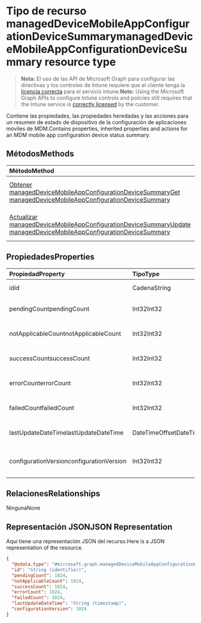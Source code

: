 # <a name="manageddevicemobileappconfigurationdevicesummary-resource-type"></a><span data-ttu-id="356df-101">Tipo de recurso managedDeviceMobileAppConfigurationDeviceSummary</span><span class="sxs-lookup"><span data-stu-id="356df-101">managedDeviceMobileAppConfigurationDeviceSummary resource type</span></span>

> <span data-ttu-id="356df-102">**Nota:** El uso de las API de Microsoft Graph para configurar las directivas y los controles de Intune requiere que el cliente tenga la [licencia correcta](https://go.microsoft.com/fwlink/?linkid=839381) para el servicio Intune.</span><span class="sxs-lookup"><span data-stu-id="356df-102">**Note:** Using the Microsoft Graph APIs to configure Intune controls and policies still requires that the Intune service is [correctly licensed](https://go.microsoft.com/fwlink/?linkid=839381) by the customer.</span></span>

<span data-ttu-id="356df-103">Contiene las propiedades, las propiedades heredadas y las acciones para un resumen de estado de dispositivo de la configuración de aplicaciones móviles de MDM.</span><span class="sxs-lookup"><span data-stu-id="356df-103">Contains properties, inherited properties and actions for an MDM mobile app configuration device status summary.</span></span>
## <a name="methods"></a><span data-ttu-id="356df-104">Métodos</span><span class="sxs-lookup"><span data-stu-id="356df-104">Methods</span></span>
|<span data-ttu-id="356df-105">Método</span><span class="sxs-lookup"><span data-stu-id="356df-105">Method</span></span>|<span data-ttu-id="356df-106">Tipo de valor devuelto</span><span class="sxs-lookup"><span data-stu-id="356df-106">Return Type</span></span>|<span data-ttu-id="356df-107">Descripción</span><span class="sxs-lookup"><span data-stu-id="356df-107">Description</span></span>|
|:---|:---|:---|
|[<span data-ttu-id="356df-108">Obtener managedDeviceMobileAppConfigurationDeviceSummary</span><span class="sxs-lookup"><span data-stu-id="356df-108">Get managedDeviceMobileAppConfigurationDeviceSummary</span></span>](../api/intune_apps_manageddevicemobileappconfigurationdevicesummary_get.md)|[<span data-ttu-id="356df-109">managedDeviceMobileAppConfigurationDeviceSummary</span><span class="sxs-lookup"><span data-stu-id="356df-109">managedDeviceMobileAppConfigurationDeviceSummary</span></span>](../resources/intune_apps_manageddevicemobileappconfigurationdevicesummary.md)|<span data-ttu-id="356df-110">Lea las propiedades y las relaciones del objeto [managedDeviceMobileAppConfigurationDeviceSummary](../resources/intune_apps_manageddevicemobileappconfigurationdevicesummary.md).</span><span class="sxs-lookup"><span data-stu-id="356df-110">Read properties and relationships of the [managedDeviceMobileAppConfigurationDeviceSummary](../resources/intune_apps_manageddevicemobileappconfigurationdevicesummary.md) object.</span></span>|
|[<span data-ttu-id="356df-111">Actualizar managedDeviceMobileAppConfigurationDeviceSummary</span><span class="sxs-lookup"><span data-stu-id="356df-111">Update managedDeviceMobileAppConfigurationDeviceSummary</span></span>](../api/intune_apps_manageddevicemobileappconfigurationdevicesummary_update.md)|[<span data-ttu-id="356df-112">managedDeviceMobileAppConfigurationDeviceSummary</span><span class="sxs-lookup"><span data-stu-id="356df-112">managedDeviceMobileAppConfigurationDeviceSummary</span></span>](../resources/intune_apps_manageddevicemobileappconfigurationdevicesummary.md)|<span data-ttu-id="356df-113">Actualice las propiedades y las relaciones de un objeto [managedDeviceMobileAppConfigurationDeviceSummary](../resources/intune_apps_manageddevicemobileappconfigurationdevicesummary.md).</span><span class="sxs-lookup"><span data-stu-id="356df-113">Update the properties of a [managedDeviceMobileAppConfigurationDeviceSummary](../resources/intune_apps_manageddevicemobileappconfigurationdevicesummary.md) object.</span></span>|

## <a name="properties"></a><span data-ttu-id="356df-114">Propiedades</span><span class="sxs-lookup"><span data-stu-id="356df-114">Properties</span></span>
|<span data-ttu-id="356df-115">Propiedad</span><span class="sxs-lookup"><span data-stu-id="356df-115">Property</span></span>|<span data-ttu-id="356df-116">Tipo</span><span class="sxs-lookup"><span data-stu-id="356df-116">Type</span></span>|<span data-ttu-id="356df-117">Descripción</span><span class="sxs-lookup"><span data-stu-id="356df-117">Description</span></span>|
|:---|:---|:---|
|<span data-ttu-id="356df-118">id</span><span class="sxs-lookup"><span data-stu-id="356df-118">id</span></span>|<span data-ttu-id="356df-119">Cadena</span><span class="sxs-lookup"><span data-stu-id="356df-119">String</span></span>|<span data-ttu-id="356df-120">Clave de la entidad.</span><span class="sxs-lookup"><span data-stu-id="356df-120">Key of the entity.</span></span>|
|<span data-ttu-id="356df-121">pendingCount</span><span class="sxs-lookup"><span data-stu-id="356df-121">pendingCount</span></span>|<span data-ttu-id="356df-122">Int32</span><span class="sxs-lookup"><span data-stu-id="356df-122">Int32</span></span>|<span data-ttu-id="356df-123">Número de dispositivos pendientes</span><span class="sxs-lookup"><span data-stu-id="356df-123">Number of pending devices</span></span>|
|<span data-ttu-id="356df-124">notApplicableCount</span><span class="sxs-lookup"><span data-stu-id="356df-124">notApplicableCount</span></span>|<span data-ttu-id="356df-125">Int32</span><span class="sxs-lookup"><span data-stu-id="356df-125">Int32</span></span>|<span data-ttu-id="356df-126">Número de dispositivos no aplicables</span><span class="sxs-lookup"><span data-stu-id="356df-126">Number of not applicable devices</span></span>|
|<span data-ttu-id="356df-127">successCount</span><span class="sxs-lookup"><span data-stu-id="356df-127">successCount</span></span>|<span data-ttu-id="356df-128">Int32</span><span class="sxs-lookup"><span data-stu-id="356df-128">Int32</span></span>|<span data-ttu-id="356df-129">Número de dispositivos correctos</span><span class="sxs-lookup"><span data-stu-id="356df-129">Number of succeeded devices</span></span>|
|<span data-ttu-id="356df-130">errorCount</span><span class="sxs-lookup"><span data-stu-id="356df-130">errorCount</span></span>|<span data-ttu-id="356df-131">Int32</span><span class="sxs-lookup"><span data-stu-id="356df-131">Int32</span></span>|<span data-ttu-id="356df-132">Número de dispositivos con error</span><span class="sxs-lookup"><span data-stu-id="356df-132">Number of error devices</span></span>|
|<span data-ttu-id="356df-133">failedCount</span><span class="sxs-lookup"><span data-stu-id="356df-133">failedCount</span></span>|<span data-ttu-id="356df-134">Int32</span><span class="sxs-lookup"><span data-stu-id="356df-134">Int32</span></span>|<span data-ttu-id="356df-135">Número de dispositivos erróneos</span><span class="sxs-lookup"><span data-stu-id="356df-135">Number of failed devices</span></span>|
|<span data-ttu-id="356df-136">lastUpdateDateTime</span><span class="sxs-lookup"><span data-stu-id="356df-136">lastUpdateDateTime</span></span>|<span data-ttu-id="356df-137">DateTimeOffset</span><span class="sxs-lookup"><span data-stu-id="356df-137">DateTimeOffset</span></span>|<span data-ttu-id="356df-138">Última hora de actualización</span><span class="sxs-lookup"><span data-stu-id="356df-138">Last update time</span></span>|
|<span data-ttu-id="356df-139">configurationVersion</span><span class="sxs-lookup"><span data-stu-id="356df-139">configurationVersion</span></span>|<span data-ttu-id="356df-140">Int32</span><span class="sxs-lookup"><span data-stu-id="356df-140">Int32</span></span>|<span data-ttu-id="356df-141">Versión de la directiva para esa información general</span><span class="sxs-lookup"><span data-stu-id="356df-141">Version of the policy for that overview</span></span>|

## <a name="relationships"></a><span data-ttu-id="356df-142">Relaciones</span><span class="sxs-lookup"><span data-stu-id="356df-142">Relationships</span></span>
<span data-ttu-id="356df-143">Ninguna</span><span class="sxs-lookup"><span data-stu-id="356df-143">None</span></span>
## <a name="json-representation"></a><span data-ttu-id="356df-144">Representación JSON</span><span class="sxs-lookup"><span data-stu-id="356df-144">JSON Representation</span></span>
<span data-ttu-id="356df-145">Aquí tiene una representación JSON del recurso.</span><span class="sxs-lookup"><span data-stu-id="356df-145">Here is a JSON representation of the resource.</span></span>
<!--{
  "blockType": "resource",
  "baseType": "microsoft.graph.entity",
  "keyProperty": "id",
  "@odata.type": "microsoft.graph.managedDeviceMobileAppConfigurationDeviceSummary"
}-->
``` json
{
  "@odata.type": "#microsoft.graph.managedDeviceMobileAppConfigurationDeviceSummary",
  "id": "String (identifier)",
  "pendingCount": 1024,
  "notApplicableCount": 1024,
  "successCount": 1024,
  "errorCount": 1024,
  "failedCount": 1024,
  "lastUpdateDateTime": "String (timestamp)",
  "configurationVersion": 1024
}
```








